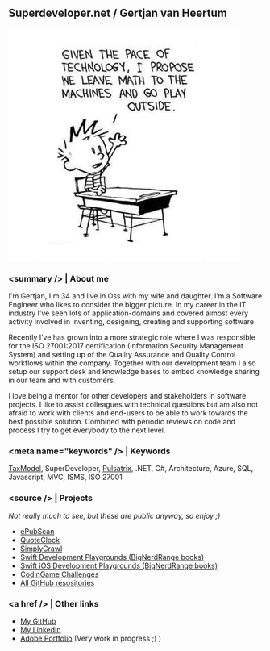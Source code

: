 ## Superdeveloper.net / Gertjan van Heertum
![Header](IMG_0508.jpg)

### \<summary /\> | About me
I'm Gertjan, I'm 34 and live in Oss with my wife and daughter. I’m a Software Engineer who likes to consider the bigger picture. In my career in the IT industry I’ve seen lots of application-domains and covered almost every activity involved in inventing, designing, creating and supporting software.

Recently I’ve has grown into a more strategic role where I was responsible for the ISO 27001:2017 certification (Information Security Management System) and setting up of the Quality Assurance and Quality Control workflows within the company. Together with our development team I also setup our support desk and knowledge bases to embed knowledge sharing in our team and with customers. 

I love being a mentor for other developers and stakeholders in software projects. I like to assist colleagues with technical questions but am also not afraid to work with clients and end-users to be able to work towards the best possible solution. Combined with periodic reviews on code and process I try to get everybody to the next level.

### \<meta name="keywords" /\> | Keywords
[TaxModel](https://github.com/TaxModel), SuperDeveloper, [Pulsatrix](https://github.com/pulsatrixbv), .NET, C#, Architecture, Azure, SQL, Javascript, MVC, ISMS, ISO 27001

### \<source /\> | Projects 
*Not really much to see, but these are public anyway, so enjoy ;)*
- [ePubScan](https://superdeveloper.net/ePubScan)
- [QuoteClock](https://superdeveloper.net/QuoteClock)
- [SimplyCrawl](https://superdeveloper.net/SimplyCrawl)
- [Swift Development Playgrounds (BigNerdRange books)](https://superdeveloper.net/BigNerdRanch-SwiftDevelopment)
- [Swift iOS Development Playgrounds (BigNerdRange books)](https://superdeveloper.net/BigNerdRanch-iOSDevelopment)
- [CodinGame Challenges](https://superdeveloper.net/CodinGame)
- [All GitHub resositories](https://github.com/gvheertum?tab=repositories)

### \<a href /\> | Other links
- [My GitHub](https://github.com/gvheertum)
- [My LinkedIn](https://www.linkedin.com/in/gertjanvanheertum/)
- [Adobe Portfolio](https://heertum.net/) (Very work in progress ;) )
